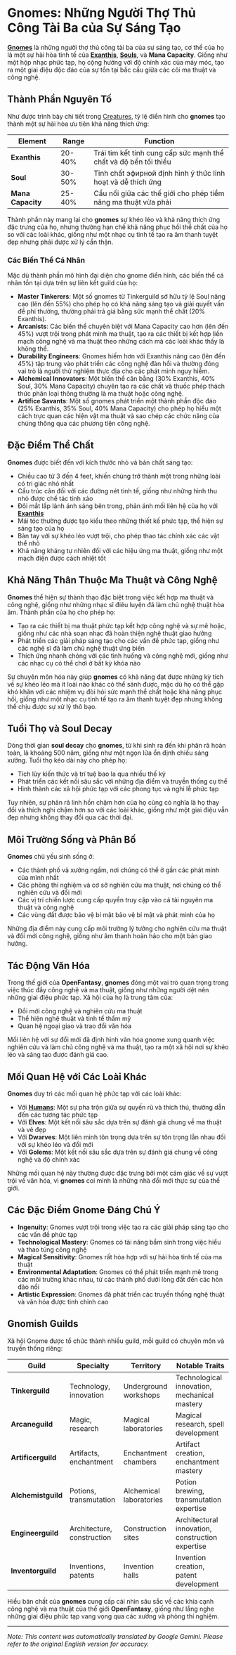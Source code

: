 # **Gnomes**: Những Người Thợ Thủ Công Tài Ba của Sự Sáng Tạo

[**Gnomes**](/codex/Creatures/Gnomes.md) là những người thợ thủ công tài ba của sự sáng tạo, cơ thể của họ là một sự hài hòa tinh tế của [**Exanthis**](/codex/Basic/Exanthis.md), [**Souls**](/codex/Basic/Soul.md), và **Mana Capacity**. Giống như một hộp nhạc phức tạp, họ cộng hưởng với độ chính xác của máy móc, tạo ra một giai điệu độc đáo của sự tồn tại bắc cầu giữa các cõi ma thuật và công nghệ.

## Thành Phần Nguyên Tố

Như được trình bày chi tiết trong [Creatures](/codex/Creatures/Creatures.md), tỷ lệ điển hình cho **gnomes** tạo thành một sự hài hòa ưu tiên khả năng thích ứng:

| Element | Range | Function |
|---------|------------|----------|
| **Exanthis** | 20-40% | Trái tim kết tinh cung cấp sức mạnh thể chất và độ bền tối thiểu |
| **Soul** | 30-50% | Tinh chất эфирной định hình ý thức linh hoạt và dễ thích ứng |
| **Mana Capacity** | 25-40% | Cầu nối giữa các thế giới cho phép tiềm năng ma thuật vừa phải |

Thành phần này mang lại cho **gnomes** sự khéo léo và khả năng thích ứng đặc trưng của họ, nhưng thường hạn chế khả năng phục hồi thể chất của họ so với các loài khác, giống như một nhạc cụ tinh tế tạo ra âm thanh tuyệt đẹp nhưng phải được xử lý cẩn thận.

### Các Biến Thể Cá Nhân

Mặc dù thành phần mô hình đại diện cho gnome điển hình, các biến thể cá nhân tồn tại dựa trên sự liên kết guild của họ:

- **Master Tinkerers**: Một số gnomes từ Tinkerguild sở hữu tỷ lệ Soul nâng cao (lên đến 55%) cho phép họ có khả năng sáng tạo và giải quyết vấn đề phi thường, thường phải trả giá bằng sức mạnh thể chất (20% Exanthis).
- **Arcanists**: Các biến thể chuyên biệt với Mana Capacity cao hơn (lên đến 45%) vượt trội trong phát minh ma thuật, tạo ra các thiết bị kết hợp liền mạch công nghệ và ma thuật theo những cách mà các loài khác thấy là không thể.
- **Durability Engineers**: Gnomes hiếm hơn với Exanthis nâng cao (lên đến 45%) tập trung vào phát triển các công nghệ đàn hồi và thường đóng vai trò là người thử nghiệm thực địa cho các phát minh nguy hiểm.
- **Alchemical Innovators**: Một biến thể cân bằng (30% Exanthis, 40% Soul, 30% Mana Capacity) chuyên tạo ra các chất và thuốc phép thách thức phân loại thông thường là ma thuật hoặc công nghệ.
- **Artifice Savants**: Một số gnomes phát triển một thành phần độc đáo (25% Exanthis, 35% Soul, 40% Mana Capacity) cho phép họ hiểu một cách trực quan các hiện vật ma thuật và sao chép các chức năng của chúng thông qua các phương tiện công nghệ.

## Đặc Điểm Thể Chất

**Gnomes** được biết đến với kích thước nhỏ và bản chất sáng tạo:
- Chiều cao từ 3 đến 4 feet, khiến chúng trở thành một trong những loài có tri giác nhỏ nhất
- Cấu trúc cân đối với các đường nét tinh tế, giống như những hình thu nhỏ được chế tác tinh xảo
- Đôi mắt lấp lánh ánh sáng bên trong, phản ánh mối liên hệ của họ với [**Exanthis**](/codex/Basic/Exanthis.md)
- Mái tóc thường được tạo kiểu theo những thiết kế phức tạp, thể hiện sự sáng tạo của họ
- Bàn tay với sự khéo léo vượt trội, cho phép thao tác chính xác các vật thể nhỏ
- Khả năng kháng tự nhiên đối với các hiệu ứng ma thuật, giống như một mạch điện được cách nhiệt tốt

## Khả Năng Thân Thuộc Ma Thuật và Công Nghệ

**Gnomes** thể hiện sự thành thạo đặc biệt trong việc kết hợp ma thuật và công nghệ, giống như những nhạc sĩ điêu luyện đã làm chủ nghệ thuật hòa âm. Thành phần của họ cho phép họ:
- Tạo ra các thiết bị ma thuật phức tạp kết hợp công nghệ và sự mê hoặc, giống như các nhà soạn nhạc đã hoàn thiện nghệ thuật giao hưởng
- Phát triển các giải pháp sáng tạo cho các vấn đề phức tạp, giống như các nghệ sĩ đã làm chủ nghệ thuật ứng biến
- Thích ứng nhanh chóng với các tình huống và công nghệ mới, giống như các nhạc cụ có thể chơi ở bất kỳ khóa nào

Sự chuyên môn hóa này giúp **gnomes** có khả năng đạt được những kỳ tích về sự khéo léo mà ít loài nào khác có thể sánh được, mặc dù họ có thể gặp khó khăn với các nhiệm vụ đòi hỏi sức mạnh thể chất hoặc khả năng phục hồi, giống như một nhạc cụ tinh tế tạo ra âm thanh tuyệt đẹp nhưng không thể chịu được sự xử lý thô bạo.

## Tuổi Thọ và Soul Decay

Dòng thời gian **soul decay** cho **gnomes**, từ khi sinh ra đến khi phân rã hoàn toàn, là khoảng 500 năm, giống như một ngọn lửa ổn định chiếu sáng xưởng. Tuổi thọ kéo dài này cho phép họ:
- Tích lũy kiến thức và trí tuệ bao la qua nhiều thế kỷ
- Phát triển các kết nối sâu sắc với những địa điểm và truyền thống cụ thể
- Hình thành các xã hội phức tạp với các phong tục và nghi lễ phức tạp

Tuy nhiên, sự phân rã linh hồn chậm hơn của họ cũng có nghĩa là họ thay đổi và thích nghi chậm hơn so với các loài khác, giống như một giai điệu vẫn đẹp nhưng không thay đổi qua các thời đại.

## Môi Trường Sống và Phân Bố

**Gnomes** chủ yếu sinh sống ở:
- Các thành phố và xưởng ngầm, nơi chúng có thể ở gần các phát minh của mình nhất
- Các phòng thí nghiệm và cơ sở nghiên cứu ma thuật, nơi chúng có thể nghiên cứu và đổi mới
- Các vị trí chiến lược cung cấp quyền truy cập vào cả tài nguyên ma thuật và công nghệ
- Các vùng đất được bảo vệ bí mật bảo vệ bí mật và phát minh của họ

Những địa điểm này cung cấp môi trường lý tưởng cho nghiên cứu ma thuật và đổi mới công nghệ, giống như âm thanh hoàn hảo cho một bản giao hưởng.

## Tác Động Văn Hóa

Trong thế giới của **OpenFantasy**, **gnomes** đóng một vai trò quan trọng trong việc thúc đẩy công nghệ và ma thuật, giống như những người dệt nên những giai điệu phức tạp. Xã hội của họ là trung tâm của:
- Đổi mới công nghệ và nghiên cứu ma thuật
- Thể hiện nghệ thuật và tinh tế thẩm mỹ
- Quan hệ ngoại giao và trao đổi văn hóa

Mối liên hệ với sự đổi mới đã định hình văn hóa gnome xung quanh việc nghiên cứu và làm chủ công nghệ và ma thuật, tạo ra một xã hội nơi sự khéo léo và sáng tạo được đánh giá cao.

## Mối Quan Hệ với Các Loài Khác

**Gnomes** duy trì các mối quan hệ phức tạp với các loài khác:
- Với [**Humans**](/codex/Creatures/Human.md): Một sự pha trộn giữa sự quyến rũ và thích thú, thường dẫn đến các tương tác phức tạp
- Với **Elves**: Một kết nối sâu sắc dựa trên sự đánh giá chung về ma thuật và vẻ đẹp
- Với **Dwarves**: Một liên minh tôn trọng dựa trên sự tôn trọng lẫn nhau đối với sự khéo léo và đổi mới
- Với **Golems**: Một kết nối sâu sắc dựa trên sự đánh giá chung về công nghệ và độ chính xác

Những mối quan hệ này thường được đặc trưng bởi một cảm giác về sự vượt trội về văn hóa, vì **gnomes** coi mình là những nhà đổi mới thực sự của thế giới.

## Các Đặc Điểm Gnome Đáng Chú Ý

- **Ingenuity**: Gnomes vượt trội trong việc tạo ra các giải pháp sáng tạo cho các vấn đề phức tạp
- **Technological Mastery**: Gnomes có tài năng bẩm sinh trong việc hiểu và thao túng công nghệ
- **Magical Sensitivity**: Gnomes rất hòa hợp với sự hài hòa tinh tế của ma thuật
- **Environmental Adaptation**: Gnomes có thể phát triển mạnh mẽ trong các môi trường khác nhau, từ các thành phố dưới lòng đất đến các hòn đảo nổi
- **Artistic Expression**: Gnomes đã phát triển các truyền thống nghệ thuật và văn hóa được tinh chỉnh cao

## Gnomish Guilds

Xã hội Gnome được tổ chức thành nhiều guild, mỗi guild có chuyên môn và truyền thống riêng:

| Guild | Specialty | Territory | Notable Traits |
|---------|---------------|---------|-------------------|
| **Tinkerguild** | Technology, innovation | Underground workshops | Technological innovation, mechanical mastery |
| **Arcaneguild** | Magic, research | Magical laboratories | Magical research, spell development |
| **Artificerguild** | Artifacts, enchantment | Enchantment chambers | Artifact creation, enchantment mastery |
| **Alchemistguild** | Potions, transmutation | Alchemical laboratories | Potion brewing, transmutation expertise |
| **Engineerguild** | Architecture, construction | Construction sites | Architectural innovation, construction expertise |
| **Inventorguild** | Inventions, patents | Invention halls | Invention creation, patent development |

Hiểu bản chất của **gnomes** cung cấp cái nhìn sâu sắc về các khía cạnh công nghệ và ma thuật của thế giới **OpenFantasy**, giống như lắng nghe những giai điệu phức tạp vang vọng qua các xưởng và phòng thí nghiệm.


---
_Note: This content was automatically translated by Google Gemini. Please refer to the original English version for accuracy._